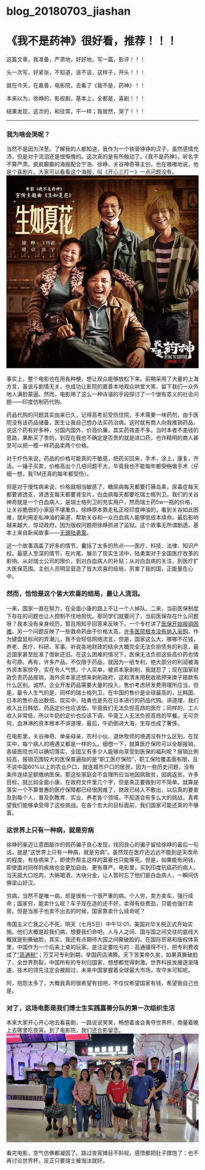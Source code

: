 # blog_20180703_jiashan
# 《我不是药神》很好看，推荐！！！
这篇文章，我准备，严肃地，好好地，写一篇，影评！！！

头一次写，好紧张，不知道，该不该，这样子，开头！！！

就在今天，在嘉善，电影院，去看了《我不是，药神》！！

本来以为，徐峥的，影视剧，基本上，全都是，喜剧！！！

结果发现，这次的，和往常，不一样；我居然，哭了！！！

------
### 我为啥会哭呢？


当然不是因为洋葱。了解我的人都知道，我作为一个铁骨铮铮的汉子，虽然感情充沛，但是对于流泪还是很惭愧的。这次真的是有所触动了。《我不是药神》，听名字不算严肃。疯疯癫癫的海报配合宁浩、徐峥、关谷神奇等主创，也在嗷嗷地说，他是个喜剧片。大家可以看看这个海报，叫《开心三打一》一点问题没有。
![poster](./fig/poster.jpg "poster")

事实上，整个电影也在用各种梗，想让观众能够放松下来。前期采用了大量的上海方言，虽说与剧情无关，也成功让影院的嘉善本地观众哄堂大笑，留下我们一众外地人满脸蒙逼。然而，电影用了这么一种诙谐的手段探讨了一个很有意义的社会问题——印度仿制药代购。

药品代购的问题其实由来已久，记得高考前受伤住院，手术需要一味药剂，由于医院没有该药品储备，医生让我自己想办法买药治病。这时就有商人向我推销药品，说这个药有好多种，分国内国外，价高价廉，其实药效差不多。当时本者不差钱的思路，果断买了贵的，到现在我也不确定是否贵的就是进口药，也许精明的商人甚至可以把一模一样药品卖两个价格。

对于疗伤来说，药品的价格可能真的不敏感，把药买回来，手术，涂上，康复，齐活。一锤子买卖，价格高出个几倍问题不大，毕竟我也不能每年都~~受伤~~做手术（仔细一想，我TM还真的每年都受伤）。

但是对于慢性病来说，价格就相当敏感了，糖尿病每天都要打胰岛素，尿毒症每天都要肾透支，肾透支每天都要肾宝片，白血病每天都要吃瑞士格列卫。我们的关谷神奇就是一个白血病人，是瑞士格列卫的充实用户，然而瑞士药5w一瓶的价格，让关谷脆弱的小家庭不堪重负。徐峥原本靠走私正经印度神油的，看到关谷如此困难，就利用走私神油的渠道，帮助关谷和一众白血病人能够低成本续命。最后影响越来越大，惊动政府。因为版权问题把徐峥抓进了监狱。这个故事无所谓剧透，基本上来自新闻故事——<a href="http://baijiahao.baidu.com/s?id=1569108999039409&wfr=spider&for=pc" >无锡陆勇案</a>。

这一个故事涵盖了好多的情节，囊括了太多的热点——医疗、科技、法律、知识产权。最感人至深的情节，在片尾，展示了现实生活中，陆勇案对于全国医疗改革的影响。从对瑞士公司的限价，到对白血病人的补贴；从对白血病的关注，到医疗扩大医保范围。主创人员明显营造了皆大欢喜的结局，厉害了我的国，正能量在心中。

### 然而，恰恰是这个皆大欢喜的结局，最让人流泪。

一来，国家一直在努力，在全面小康的路上不让一个人掉队。二来，当前医保制度下存在的问题也让人控制不住地担忧。那同学们就要问了，当前医保存在什么问题呀？我本没有亲身经历，暂且用知乎回答来反映下。一个专栏讲了<a href="https://zhuanlan.zhihu.com/p/38050311">医保开始报销困难</a>。另一个问题反映了一些救命药由于价格太高，<a href="https://www.zhihu.com/question/36876795/answer/116991317">许多医院根本没有纳入采购</a>。作为键盘鼠标间的弄潮儿，我不会轻信网络流言，但是，国家这么大，哪哪不花钱，养老、医疗、科研、军事。听说各地财政的结余大概完全无法负担债务的利息，最近国家甚至批准了借新还旧。在这么困难的情况下，医保无法负担这些高价药也情有可原。再有，许多产品，不仅限于药品，就因为一纸专利，绝大部分的利润被海外资本家掠夺，实在令人气愤。个人买单，被资本家剥削，我就忍了；现在国家财政负责药品报销，海外资本家还想来剥削政府，这和清末用税收抵押来庚子赔款有什么区别。诚然，企业开发药品需要大量的投入，售价考虑研发费用理所应当，但是，最令人生气的是，同样的瑞士格列卫，在中国的售价是全球最高的，比韩国、日本的售价高出数倍。现实中，陆勇也是先在日本进行的药品代购。讲道理，我们收入比日韩低，药品定价也应该低，毕竟我们无法负担高昂的医疗；同样的，工人收入非常低，所以牛奶的定价也应该下调，毕竟工人无法负担高昂的早餐。无可奈何，血淋淋的资本根本不讲道理，最后，牛奶倒进大海，生存也成了奢侈。

在电影里，关谷神奇、单亲母亲、农村小伙、退休牧师的境遇没有什么区别，在现实中，每个病人的境遇又都是一样的么。细想一下，就算医疗保险可以全额报销，各级医院也可以确切落实，全国又有多少人能够向享受到医保的福利呢？报销比例较高，报销范围较大的医保普遍指的是“职工医疗保险”，职工保险覆盖面有限，且不说中国60%以上的农业户口，就连城市户口的居民，因为一些历史问题，没有条件连续足额缴纳医保。那这些家庭会不会理所应当地因病致贫，因病返贫。许多目标，就比如全面小康，在政府文件里几个字，但是真正要做到可不简单。就算是落实一个不算普惠的医疗保障都已经很困难了，财政已经入不敷出，以后真的要普及到每个人，普及到教育、实业、养老各个领域，不知道会有多么大的挑战，真希望我们能够承受得了这些挑战。在各个宏大的目标面前，我们国家可能还真的不够富。

### 这世界上只有一种病，就是穷病

徐峥的豪迈让意图敲诈的假药骗子良心发现，找回良心的骗子留给徐峥的最后一句话，就是“这世界上只有一种病，就是穷病”。虽然现在医疗还远远不能到逆天改命的程度，有些病来了，即使乔帮主这样的富豪也只能等死。但是，如果能有闲钱，即使面对同样的疾病也会更加自由、更有尊严。电影里，买到印度抗癌药的病人，当天就大口吃肉，大碗喝酒，大块分金，让人暂时忘了他们是白血病人，一瞬间仿佛梁山好汉。

穷病，当然不是唯一病，却是很有一个很严重的病。个人穷，卖方卖车，强行续命；国家穷，能卖什么呢？车子现在造的还不好，卖得有些费劲，只能也强行卖房。但是当房子也卖不出去的时候，国家靠卖什么续命呢？

帝国主义亡我之心不死，明天（七月5日）中午12:01，美国对华关税正式开始实施。他们大概是趁我们病，想要我们命吧。人与人之间、国与国之间交往的底线大概就是别撕破脸，其实，我还有点期待大国之间撕破脸的。在国际贸易和版权体系里，中国作为一个后来上桌的玩家，是注定要吃亏的：高通骚得不行，把专利费收成了<a href="https://zhuanlan.zhihu.com/p/37820252">“高通税”</a>；万艾可专利到期，举国药店沸腾。天下苦美帝久矣，如果真撕破脸了，全世界割裂，中国所有的专利归国家，想想都觉得刺激。世界科技发展逐渐降速，技术的领先注定会被超过，未来中国掌握着全球最大市场，攻守未可知呢。

阿，抱怨太多了，大概我真的很希望有钱吧，不仅仅希望国家有钱，希望我自己也是。

### 对了，这场电影是我们博士生实践嘉善分队的第一次组织生活

本来大家开心开心地去看喜剧，一路说说笑笑，畅想着谁会勇夺世界杯，商量着晚上去哪里吃夜宵。到了电影院，我们还合影留念。
![heying](./fig/heying.jpg "heying")

看完电影，空气仿佛都凝固了。路过夜宵摊目不斜视，感悟都把肚子撑饱了；也不再讨论世界杯，反正只要瑞士被淘汰就好。
